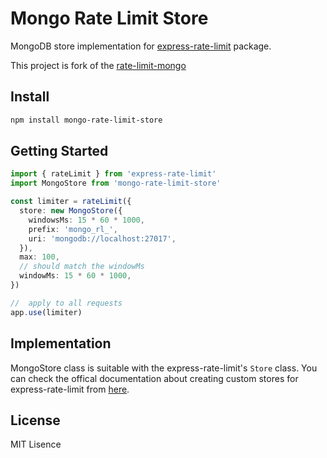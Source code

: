 # Mongo Rate Limit Store

MongoDB store implementation for [express-rate-limit](https://npmjs.com/package/express-rate-limit) package.

This project is fork of the [rate-limit-mongo](https://npmjs.com/package/rate-limit-mongo)

## Install

```bash
npm install mongo-rate-limit-store
```

## Getting Started

```typescript
import { rateLimit } from 'express-rate-limit'
import MongoStore from 'mongo-rate-limit-store'

const limiter = rateLimit({
  store: new MongoStore({
    windowsMs: 15 * 60 * 1000,
    prefix: 'mongo_rl_',
    uri: 'mongodb://localhost:27017',
  }),
  max: 100,
  // should match the windowMs
  windowMs: 15 * 60 * 1000,
})

//  apply to all requests
app.use(limiter)
```

## Implementation

MongoStore class is suitable with the express-rate-limit's `Store` class. You can check the offical documentation about creating custom stores for express-rate-limit from [here](https://express-rate-limit.mintlify.app/guides/creating-a-store).

## License

MIT Lisence
